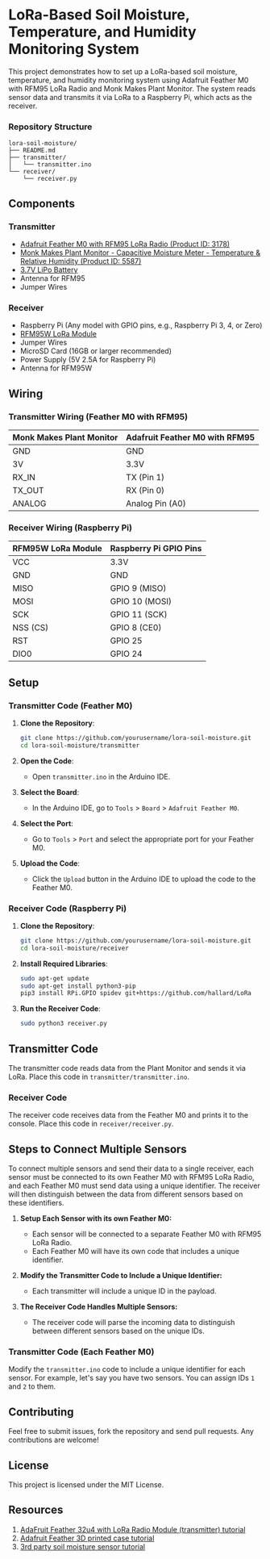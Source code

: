 # LoRa-Based Soil Moisture, Temperature, and Humidity Monitoring System

This project demonstrates how to set up a LoRa-based soil moisture, temperature, and humidity monitoring system using Adafruit Feather M0 with RFM95 LoRa Radio and Monk Makes Plant Monitor. The system reads sensor data and transmits it via LoRa to a Raspberry Pi, which acts as the receiver.

### Repository Structure

```
lora-soil-moisture/
├── README.md
├── transmitter/
│   └── transmitter.ino
└── receiver/
    └── receiver.py
```

## Components

### Transmitter
- [Adafruit Feather M0 with RFM95 LoRa Radio (Product ID: 3178)](https://www.adafruit.com/product/3178)
- [Monk Makes Plant Monitor - Capacitive Moisture Meter - Temperature & Relative Humidity (Product ID: 5587)](https://www.adafruit.com/product/5587)
- [3.7V LiPo Battery](https://www.adafruit.com/product/3898)
- Antenna for RFM95
- Jumper Wires

### Receiver
- Raspberry Pi (Any model with GPIO pins, e.g., Raspberry Pi 3, 4, or Zero)
- [RFM95W LoRa Module](https://www.adafruit.com/product/4074)
- Jumper Wires
- MicroSD Card (16GB or larger recommended)
- Power Supply (5V 2.5A for Raspberry Pi)
- Antenna for RFM95W

## Wiring

### Transmitter Wiring (Feather M0 with RFM95)

| Monk Makes Plant Monitor | Adafruit Feather M0 with RFM95 |
|--------------------------|-------------------------------|
| GND                      | GND                           |
| 3V                       | 3.3V                          |
| RX_IN                    | TX (Pin 1)                    |
| TX_OUT                   | RX (Pin 0)                    |
| ANALOG                   | Analog Pin (A0)               |

### Receiver Wiring (Raspberry Pi)

| RFM95W LoRa Module | Raspberry Pi GPIO Pins          |
|--------------------|---------------------------------|
| VCC                | 3.3V                            |
| GND                | GND                             |
| MISO               | GPIO 9 (MISO)                   |
| MOSI               | GPIO 10 (MOSI)                  |
| SCK                | GPIO 11 (SCK)                   |
| NSS (CS)           | GPIO 8 (CE0)                    |
| RST                | GPIO 25                         |
| DIO0               | GPIO 24                         |




## Setup

### Transmitter Code (Feather M0)
1. **Clone the Repository**:
   ```sh
   git clone https://github.com/yourusername/lora-soil-moisture.git
   cd lora-soil-moisture/transmitter
   ```

2. **Open the Code**:
   - Open `transmitter.ino` in the Arduino IDE.

3. **Select the Board**:
   - In the Arduino IDE, go to `Tools` > `Board` > `Adafruit Feather M0`.

4. **Select the Port**:
   - Go to `Tools` > `Port` and select the appropriate port for your Feather M0.

5. **Upload the Code**:
   - Click the `Upload` button in the Arduino IDE to upload the code to the Feather M0.

### Receiver Code (Raspberry Pi)
1. **Clone the Repository**:
   ```sh
   git clone https://github.com/yourusername/lora-soil-moisture.git
   cd lora-soil-moisture/receiver
   ```

2. **Install Required Libraries**:
   ```sh
   sudo apt-get update
   sudo apt-get install python3-pip
   pip3 install RPi.GPIO spidev git+https://github.com/hallard/LoRa
   ```

3. **Run the Receiver Code**:
   ```sh
   sudo python3 receiver.py
   ```

## Transmitter Code

The transmitter code reads data from the Plant Monitor and sends it via LoRa. Place this code in `transmitter/transmitter.ino`.

### Receiver Code

The receiver code receives data from the Feather M0 and prints it to the console. Place this code in `receiver/receiver.py`.




## Steps to Connect Multiple Sensors
To connect multiple sensors and send their data to a single receiver, each sensor must be connected to its own Feather M0 with RFM95 LoRa Radio, and each Feather M0 must send data using a unique identifier. The receiver will then distinguish between the data from different sensors based on these identifiers.


1. **Setup Each Sensor with its own Feather M0:**
   - Each sensor will be connected to a separate Feather M0 with RFM95 LoRa Radio.
   - Each Feather M0 will have its own code that includes a unique identifier.

2. **Modify the Transmitter Code to Include a Unique Identifier:**
   - Each transmitter will include a unique ID in the payload.

3. **The Receiver Code Handles Multiple Sensors:**
   - The receiver code will parse the incoming data to distinguish between different sensors based on the unique IDs.

### Transmitter Code (Each Feather M0)

Modify the `transmitter.ino` code to include a unique identifier for each sensor. For example, let's say you have two sensors. You can assign IDs `1` and `2` to them.


## Contributing
Feel free to submit issues, fork the repository and send pull requests. Any contributions are welcome!

## License
This project is licensed under the MIT License.

## Resources

1. [AdaFruit Feather 32u4 with LoRa Radio Module (transmitter) tutorial](https://learn.adafruit.com/adafruit-feather-32u4-radio-with-lora-radio-module)
2. [Adafruit Feather 3D printed case tutorial](https://learn.adafruit.com/3d-printed-case-for-adafruit-feather)
3. [3rd party soil moisture sensor tutorial](https://blog.rubenwardy.com/2022/03/17/plant-monitor/)
